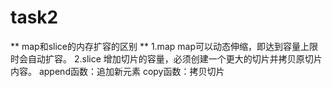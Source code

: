 # task2
** map和slice的内存扩容的区别 **
1.map
map可以动态伸缩，即达到容量上限时会自动扩容。
2.slice
增加切片的容量，必须创建一个更大的切片并拷贝原切片内容。
append函数：追加新元素
copy函数：拷贝切片

